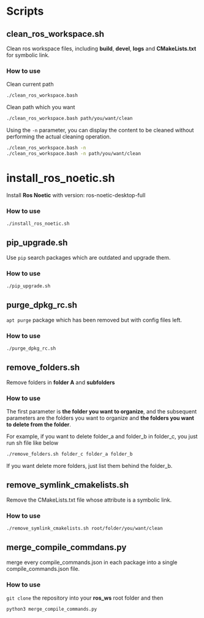 # Scripts

## clean_ros_workspace.sh

Clean ros workspace files, including **build**, **devel**, **logs** and **CMakeLists.txt** for symbolic link.

### How to use

Clean current path
```bash
./clean_ros_workspace.bash
```

Clean path which you want
```bash
./clean_ros_workspace.bash path/you/want/clean
```

Using the `-n` parameter, you can display the content to be cleaned without performing the actual cleaning operation.

```bash
./clean_ros_workspace.bash -n 
./clean_ros_workspace.bash -n path/you/want/clean
```

# install_ros_noetic.sh

Install **Ros Noetic** with version: ros-noetic-desktop-full

### How to use

```bash
./install_ros_noetic.sh
```

## pip_upgrade.sh

Use `pip` search packages which are outdated and upgrade them.

### How to use

```bash
./pip_upgrade.sh
```

## purge_dpkg_rc.sh

`apt purge` package which has been removed but with config files left.

### How to use

```bash
./purge_dpkg_rc.sh
```

## remove_folders.sh

Remove folders in **folder A** and **subfolders**

### How to use

The first parameter is **the folder you want to organize**, and the subsequent parameters are the folders you want to organize and **the folders you want to delete from the folder**.

For example, if you want to delete folder_a and folder_b in folder_c, you just run sh file like below

```bash
./remove_folders.sh folder_c folder_a folder_b
```

If you want delete more folders, just list them behind the folder_b.

## remove_symlink_cmakelists.sh

Remove the CMakeLists.txt file whose attribute is a symbolic link.

### How to use

```bash
./remove_symlink_cmakelists.sh root/folder/you/want/clean
```

## merge_compile_commdans.py

merge every compile_commands.json in each package into a single compile_commands.json file.

### How to use

`git clone` the repository into your **ros_ws** root folder and then

```bash
python3 merge_compile_commands.py
```
